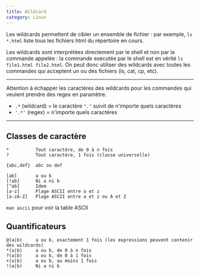 ```yaml
---
title: Wildcard
category: Linux
---
```


Les wildcards permettent de cibler un ensemble de fichier :
par exemple, `ls *.html` liste tous les fichiers html du répertoire en cours.

Les wildcards sont interprétées directement par le shell et non par la commande appelée : la commande executée par le shell est en vérité `ls file1.html file2.html`. On peut donc utiliser des wildcards avec toutes les commandes qui acceptent un ou des fichiers (ls, cat, cp, etc).

---

Attention à échapper les caractères des wildcards pour les commandes qui veulent prendre des regex en paramètre.
- `.*` (wildcard) = le caractère `"."` suivit de n'importe quels caractères
- `'.*'` (regex) = n'importe quels caractères

---

## Classes de caractère

    *          Tout caractère, de 0 à n fois
    ?          Tout caractère, 1 fois (classe universelle)

```
{abc,def}  abc ou def
```

    [ab]       a ou b
    [!ab]      Ni a ni b
    [^ab]      Idem
    [a-z]      Plage ASCII entre a et z
    [a-zA-Z]   Plage ASCII entre a et z ou A et Z

`man ascii` pour voir la table ASCII

## Quantificateurs

    @(a|b)     a ou b, exactement 1 fois (les expressions peuvent contenir des wildcards)
    *(a|b)     a ou b, de 0 à n fois
    ?(a|b)     a ou b, de 0 à 1 fois
    +(a|b)     a ou b, au moins 1 fois
    !(a|b)     Ni a ni b
